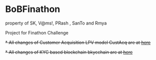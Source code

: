 # BoBFinathon
property of SK, V@ms!, PRash , SanTo and Rmya

Project for Finathon Challenge

~~* All changes of Customer Acquisition LPV model CustAcq are at [here](https://github.com/a2un/BoBFinathon/tree/CustAcq)~~

~~* All changes of KYC based blockchain bkycchain are at [here](https://github.com/a2un/BoBFinathon/tree/bkcKYC)~~
